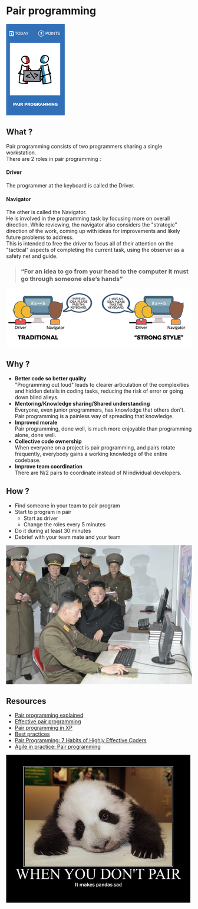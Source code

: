 # Pair programming
![Pair program](images/pair-programming.png)

## What ?
Pair programming consists of two programmers sharing a single workstation.  
There are 2 roles in pair programming :

#### Driver
The programmer at the keyboard is called the Driver.

#### Navigator
The other is called the Navigator.  
He is involved in the programming task by focusing more on overall direction. While reviewing, the navigator also considers the "strategic" direction of the work, coming up with ideas for improvements and likely future problems to address.  
This is intended to free the driver to focus all of their attention on the "tactical" aspects of completing the current task, using the observer as a safety net and guide.

> ### “For an idea to go **from your head** to the computer it **must go through someone else’s hands**”

![Pair program](images/pair-programming2.png)

## Why ?
* **Better code so better quality**  
"Programming out loud" leads to clearer articulation of the complexities and hidden details in coding tasks, reducing the risk of error or going down blind alleys.
* **Mentoring/Knowledge sharing/Shared understanding**  
Everyone, even junior programmers, has knowledge that others don't. Pair programming is a painless way of spreading that knowledge.
* **Improved morale**  
Pair programming, done well, is much more enjoyable than programming alone, done well.
* **Collective code ownership**  
When everyone on a project is pair programming, and pairs rotate frequently, everybody gains a working knowledge of the entire codebase.
* **Improve team coordination**  
There are N/2 pairs to coordinate instead of N individual developers.

## How ?
* Find someone in your team to pair program
* Start to program in pair
    * Start as driver
    * Change the roles every 5 minutes
* Do it during at least 30 minutes
* Debrief with your team mate and your team

![Pair program](images/pair-programming3.jpg)

## Resources
* [Pair programming explained](https://www.agilealliance.org/glossary/pairing/#q=~(filters~(postType~(~'page~'post~'aa_book~'aa_event_session~'aa_experience_report~'aa_glossary~'aa_research_paper~'aa_video)~tags~(~'pair*20programming))~searchTerm~'~sort~false~sortDirection~'asc~page~1))
* [Effective pair programming](https://medium.com/@joonty/effective-pair-programming-601abb6b9fa)
* [Pair programming in XP](http://www.extremeprogramming.org/rules/pair.html)
* [Best practices](https://github.com/andela/bestpractices/wiki/Pair-Programming)
* [Pair Programming: 7 Habits of Highly Effective Coders](https://www.youtube.com/watch?v=5ySLQ5_cQ34&t=116s)
* [Agile in practice: Pair programming](https://www.youtube.com/watch?v=ET3Q6zNK3Io)

![Pair program](images/pair-programming1.jpg)

